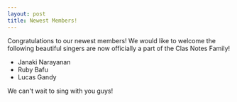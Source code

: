 ```yaml
---
layout: post
title: Newest Members!
---
```


Congratulations to our newest members! We would like to welcome the following beautiful singers are now officially a part of the Clas Notes Family!

* Janaki Narayanan
* Ruby Bafu
* Lucas Gandy

We can't wait to sing with you guys!
